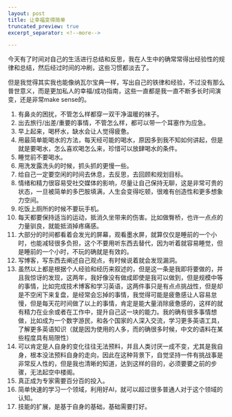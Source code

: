 ```yaml
---
layout: post
title: 让幸福变得简单
truncated_preview: true
excerpt_separator: <!--more--> 

---
```


<div class="message">
今天有了时间对自己的生活进行总结和反思，我在人生中的确常常得出经验性的规律和总结，然后经过时间的冲刷，这些习惯都淡去了。

但是我觉得其实我也能像纳瓦尔宝典一样，写出自己的铁律和经验，不过没有那么普世意义，而是更加私人的幸福/成功指南，这些一直都是我一直不断多长时间演变，还是非常make sense的。
</div>    

<!--more-->

1. 有鼻炎的困扰，不管怎么样都穿一双干净温暖的袜子。
2. 出去旅行/出差/重要的事情，不管怎么样，都可以带一个耳塞作为应急。
3. 早上起来，喝杯水，缺水会让人觉得疲惫。
4. 用最简单能喝水的方法，每天经可能的喝水，原因多到我不知如何讲起，但是就是要喝水，怎么喜欢喝怎么来，珍惜可以放肆喝水的条件。
5. 睡觉前不要喝水。
6. 用洗发露洗头的时候，抓头抓的更慢一些。
7. 给自己一定要空闲的时间去休息，去反思，去回顾和规划目标。
8. 情绪和精力很容易受社交媒体的影响，尽量让自己保持无聊，这是非常可贵的状态，一旦被简单的多巴胺填满，人生会变得吃顿，很难有创造性和更多想象力空间。
9. 吃饭上厕所的时候不要玩手机。
10. 每天都要保持适当的运动，抵消久坐带来的伤害。比如做臀桥，也许一点点的力量驯良，就能抵消掉疼痛感。
11. 大部分的时间都看着会发光的屏幕，观看墨水屏，就算仅仅是睡前的一个小时，也能减轻很多负担，这个不要用听东西去替代，因为听着就容易睡觉，但是睡前的一个小时，不玩的确就是有效的。
12. 写博客，写东西去阐述自己观点，有时候说着就会发现漏洞。
13. 虽然以上都是根据个人经验和经历来叙述的，但是这一条是我即将要做的，并且我惊讶的发现，这两年，我好像没有做成即使是我可以做到，但是规模中等的事情，比如完成技术博客和学习英语，这两件事只是有点点挑战性，但是却是不空闲下来复盘，是经常会忘掉的事情，我觉得可能是疲惫感让人容易怠慢，但是每天花时间做了以上的事情，肯定是能大量消除疲惫感的，这样的就有精力在业余或者在工作中，提升自己这一块的能力。我的确有很多事情想做，比如成为一个数字游民，和各个国家的人深入交流，学习更多英语工具，了解更多英语知识（就是因为使用的人多，而的确很多时候，中文的语料在某些程度具有局限性）
14. 可以肯定是人自身的变化往往无法预料，并且人类讨厌一成不变，尤其是我自身，根本没法预料自身的走向，因此在这种背景下，自觉坚持一件有挑战事是非常反人性的，但是我也清晰的知道，达到这样的目的，必须要要之前的步骤，无法起空中楼阁。
15. 真正成为专家需要百分百的投入。
16. 简单快速的学习一个领域，利用好AI，就可以超过很多普通人对于这个领域的认知。
17. 技能的扩展，是基于自身的基础，基础需要打好。

​		

